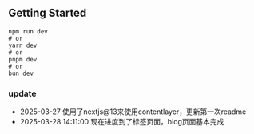 ## Getting Started
```
npm run dev
# or
yarn dev
# or
pnpm dev
# or
bun dev
```

### update
 - 2025-03-27 使用了nextjs@13来使用contentlayer，更新第一次readme
 - 2025-03-28 14:11:00 现在进度到了标签页面，blog页面基本完成